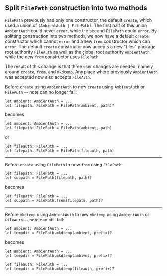 ## Split `FilePath` construction into two methods

`FilePath` previously had only one constructor, the default `create`, which used a union of `(AmbientAuth | FilePath)`. The first half of this union `AmbientAuth` could never `error`, while the second `FilePath` could `error`. By splitting construction into two methods, we now have a default `create` constructor which cannot `error` and a new `from` constructor which can `error`. The default `create` constructor now accepts a new "files" package root authority `FileAuth` as well as the global root authority `AmbientAuth`, while the new `from` constructor uses `FilePath`.

The result of this change is that three user changes are needed, namely around `create`, `from`, and `mkdtemp`. Any place where previously `AmbientAuth` was accepted now also accepts `FileAuth`.

Before `create` using `AmbientAuth` to now `create` using `AmbientAuth` or `FileAuth` -- note can no longer fail:

```pony
let ambient: AmbientAuth = ...
let filepath: FilePath = FilePath(ambient, path)?
```

becomes

```pony
let ambient: AmbientAuth = ...
let filepath: FilePath = FilePath(ambient, path)
```

or 

```pony
let fileauth: FileAuth = ...
let filepath: FilePath = FilePath(fileauth, path)
```

---

Before `create` using `FilePath` to now `from` using `FilePath`:

```pony
let filepath: FilePath = ...
let subpath = FilePath(filepath, path)?
```

becomes

```pony
let filepath: FilePath = ...
let subpath = FilePath.from(filepath, path)?
```

---

Before `mkdtemp` using `AmbientAuth` to now `mkdtemp` using `AmbientAuth` or `FileAuth` -- note can still fail:

```pony
let ambient: AmbientAuth = ...
let tempdir = FilePath.mkdtemp(ambient, prefix)?
```

becomes

```pony
let ambient: AmbientAuth = ...
let tempdir = FilePath.mkdtemp(ambient, prefix)?
```

```pony
let fileauth: FileAuth = ...
let tempdir = FilePath.mkdtemp(fileauth, prefix)?
```